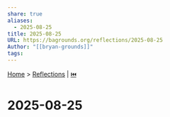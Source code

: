 ```yaml
---
share: true
aliases:
  - 2025-08-25
title: 2025-08-25
URL: https://bagrounds.org/reflections/2025-08-25
Author: "[[bryan-grounds]]"
tags:
---
```

[Home](../index.md) > [Reflections](./index.md) | [⏮️](./2025-08-24.md)  
# 2025-08-25  
